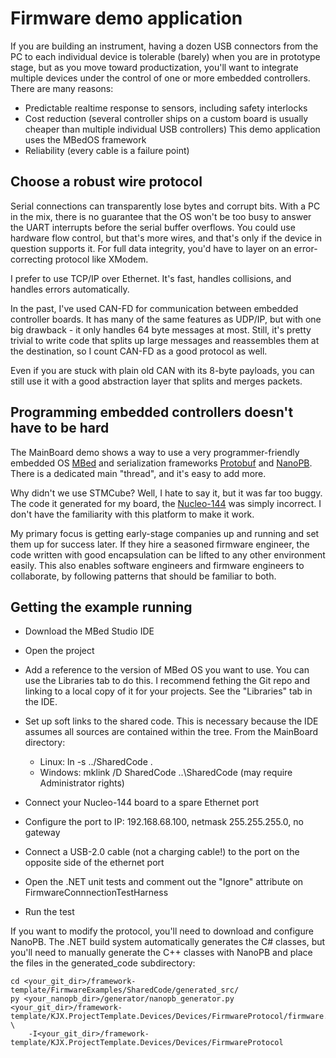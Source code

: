 # Firmware demo application

If you are building an instrument, having a dozen USB connectors from the PC to each
individual device is tolerable (barely) when you are in prototype stage, but as you move
toward productization, you'll want to integrate multiple devices under the control of 
one or more embedded controllers. There are many reasons:

- Predictable realtime response to sensors, including safety interlocks
- Cost reduction (several controller ships on a custom board is usually cheaper than multiple individual USB controllers) 
This demo application uses the MBedOS framework
- Reliability (every cable is a failure point)

## Choose a robust wire protocol

Serial connections can transparently lose bytes and corrupt bits. With a PC in the mix, there is no guarantee
that the OS won't be too busy to answer the UART interrupts before the serial buffer overflows.
You could use hardware flow control, but that's more wires, and that's only if the device in
question supports it. For full data integrity, you'd have to layer on an error-correcting protocol
like XModem.

I prefer to use TCP/IP over Ethernet. It's fast, handles collisions, and handles errors automatically.

In the past, I've used CAN-FD for communication between embedded controller boards. It has many
of the same features as UDP/IP, but with one big drawback - it only handles 64 byte messages at most.
Still, it's pretty trivial to write code that splits up large messages and reassembles them
at the destination, so I count CAN-FD as a good protocol as well.

Even if you are stuck with plain old CAN with its 8-byte payloads, you can still
use it with a good abstraction layer that splits and merges packets.

## Programming embedded controllers doesn't have to be hard

The MainBoard demo shows a way to use a very programmer-friendly embedded OS [MBed](https://os.mbed.com/)
and serialization frameworks [Protobuf](https://protobuf.dev/) and [NanoPB](https://github.com/nanopb/nanopb).
There is a dedicated main "thread", and it's easy to add more.

Why didn't we use STMCube? Well, I hate to say it, but it was far too buggy. The code it generated
for my board, the [Nucleo-144](https://www.st.com/en/evaluation-tools/nucleo-f767zi.html) was simply
incorrect. I don't have the familiarity with this platform to make it work.

My primary focus is getting early-stage companies up and running and set them up for success later.
If they hire a seasoned firmware engineer, the code written with good encapsulation can
be lifted to any other environment easily. This also enables software engineers and firmware
engineers to collaborate, by following patterns that should be familiar to both.

## Getting the example running

- Download the MBed Studio IDE
- Open the project
- Add a reference to the version of MBed OS you want to use. You can use the Libraries tab to do this. I recommend fething the Git repo and linking to a local copy of it for your projects. See the "Libraries" tab in the IDE.
- Set up soft links to the shared code. This is necessary because the IDE assumes all sources are contained within the tree. From the MainBoard directory:
    - Linux: ln -s ../SharedCode .
    - Windows: mklink /D SharedCode ..\SharedCode (may require Administrator rights)

- Connect your Nucleo-144 board to a spare Ethernet port
- Configure the port to IP: 192.168.68.100, netmask 255.255.255.0, no gateway
- Connect a USB-2.0 cable (not a charging cable!) to the port on the opposite side of the ethernet port
- Open the .NET unit tests and comment out the "Ignore" attribute on FirmwareConnnectionTestHarness
- Run the test

If you want to modify the protocol, you'll need to download and configure NanoPB. The .NET build system
automatically generates the C# classes, but you'll need to manually generate the C++ classes
with NanoPB and place the files in the generated_code subdirectory:
```
cd <your_git_dir>/framework-template/FirmwareExamples/SharedCode/generated_src/
py <your_nanopb_dir>/generator/nanopb_generator.py <your_git_dir>/framework-template/KJX.ProjectTemplate.Devices/Devices/FirmwareProtocol/firmware.proto \
    -I<your_git_dir>/framework-template/KJX.ProjectTemplate.Devices/Devices/FirmwareProtocol
```
